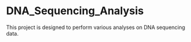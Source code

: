 # DNA_Sequencing_Analysis
This project is designed to perform various analyses on DNA sequencing data.
